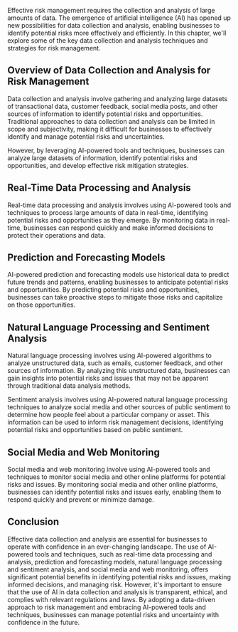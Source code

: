 
Effective risk management requires the collection and analysis of large amounts of data. The emergence of artificial intelligence (AI) has opened up new possibilities for data collection and analysis, enabling businesses to identify potential risks more effectively and efficiently. In this chapter, we'll explore some of the key data collection and analysis techniques and strategies for risk management.

Overview of Data Collection and Analysis for Risk Management
------------------------------------------------------------

Data collection and analysis involve gathering and analyzing large datasets of transactional data, customer feedback, social media posts, and other sources of information to identify potential risks and opportunities. Traditional approaches to data collection and analysis can be limited in scope and subjectivity, making it difficult for businesses to effectively identify and manage potential risks and uncertainties.

However, by leveraging AI-powered tools and techniques, businesses can analyze large datasets of information, identify potential risks and opportunities, and develop effective risk mitigation strategies.

Real-Time Data Processing and Analysis
--------------------------------------

Real-time data processing and analysis involves using AI-powered tools and techniques to process large amounts of data in real-time, identifying potential risks and opportunities as they emerge. By monitoring data in real-time, businesses can respond quickly and make informed decisions to protect their operations and data.

Prediction and Forecasting Models
---------------------------------

AI-powered prediction and forecasting models use historical data to predict future trends and patterns, enabling businesses to anticipate potential risks and opportunities. By predicting potential risks and opportunities, businesses can take proactive steps to mitigate those risks and capitalize on those opportunities.

Natural Language Processing and Sentiment Analysis
--------------------------------------------------

Natural language processing involves using AI-powered algorithms to analyze unstructured data, such as emails, customer feedback, and other sources of information. By analyzing this unstructured data, businesses can gain insights into potential risks and issues that may not be apparent through traditional data analysis methods.

Sentiment analysis involves using AI-powered natural language processing techniques to analyze social media and other sources of public sentiment to determine how people feel about a particular company or asset. This information can be used to inform risk management decisions, identifying potential risks and opportunities based on public sentiment.

Social Media and Web Monitoring
-------------------------------

Social media and web monitoring involve using AI-powered tools and techniques to monitor social media and other online platforms for potential risks and issues. By monitoring social media and other online platforms, businesses can identify potential risks and issues early, enabling them to respond quickly and prevent or minimize damage.

Conclusion
----------

Effective data collection and analysis are essential for businesses to operate with confidence in an ever-changing landscape. The use of AI-powered tools and techniques, such as real-time data processing and analysis, prediction and forecasting models, natural language processing and sentiment analysis, and social media and web monitoring, offers significant potential benefits in identifying potential risks and issues, making informed decisions, and managing risk. However, it's important to ensure that the use of AI in data collection and analysis is transparent, ethical, and complies with relevant regulations and laws. By adopting a data-driven approach to risk management and embracing AI-powered tools and techniques, businesses can manage potential risks and uncertainty with confidence in the future.
